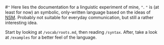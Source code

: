 #`"`
Here lies the documentation for a linguistic experiment of mine, `"`. `"` is (at least for now) an symbolic, only-written language based on the ideas of [NSM](https://en.wikipedia.org/wiki/Natural_semantic_metalanguage). Probably not suitable for everyday communication, but still a rather interesting idea.

Start by looking at `/vocab/roots.md`, then reading `/syntax`. After, take a look at `/examples` for a better feel of the language.
